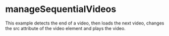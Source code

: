 # manageSequentialVideos
This example detects the end of a video, then loads the next video, changes the src attribute of the video element and plays the video.
